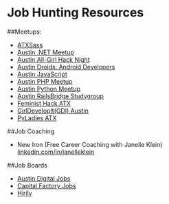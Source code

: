 Job Hunting Resources
=========================

##Meetups:
* [ATXSass](http://www.meetup.com/ATXSass)
* [Austin .NET Meetup](http://www.meetup.com/Austin-Dot-Net)
* [Austin All-Girl Hack Night](http://www.meetup.com/Austin-All-Girl-Hack-Night)
* [Austin Droids: Android Developers](http://www.meetup.com/Austin-Android)
* [Austin JavaScript](http://www.meetup.com/javascript-austin)
* [Austin PHP Meetup](http://www.meetup.com/austinphp)
* [Austin Python Meetup](http://www.meetup.com/austinpython)
* [Austin RailsBridge Studygroup](http://www.meetup.com/Austin-RailsBridge-Studygroup)
* [Feminist Hack ATX](http://www.meetup.com/Feminist-Hack-ATX)
* [GirlDevelopIt(GDI) Austin](http://www.meetup.com/Girl-Develop-It-Austin)
* [PyLadies ATX](http://www.meetup.com/PyLadies-ATX)

##Job Coaching
* New Iron (Free Career Coaching with Janelle Klein) [linkedin.com/in/janelleklein](https://www.linkedin.com/in/janelleklein)

##Job Boards
* [Austin Digital Jobs](https://www.facebook.com/groups/austindigitaljobs/)
* [Capital Factory Jobs](https://www.facebook.com/groups/capitalfactoryjobs/)
* [Hirily](http://hirily.com/)
